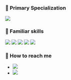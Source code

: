 ### 🐍 Primary Specialization
[![](https://img.shields.io/badge/Python-14354C?style=for-the-badge&logo=python&logoColor=white)](https://www.python.org/)

### 🔌 Familiar skills

[![](https://img.shields.io/badge/-javascript-F0DB4F?style=for-the-badge&logo=javascript&logoColor=16181D)](https://www.javascript.com/)
[![](https://img.shields.io/badge/-ruby-CC342D?style=for-the-badge&logo=ruby&logoColor=16181D)](https://www.ruby-lang.org/en/)
[![](https://img.shields.io/badge/-rails-CC0000?style=for-the-badge&logo=rubyonrails&logoColor=16181D)](https://rubyonrails.org/)
[![](https://img.shields.io/badge/-React-61DAFB?style=for-the-badge&logo=react&logoColor=16181D)](https://reactjs.org/)
![](https://img.shields.io/badge/-css-F43059?style=for-the-badge&logo=csswizardry&logoColor=16181D)


### 📮 How to reach me

- [![](https://img.shields.io/badge/LinkedIn-Ramsey-blue?style=social&logo=linkedin)](https://www.linkedin.com/in/ramseydev/)
- [![](https://img.shields.io/badge/Email-ramsey.dev@outlook.com-red?style=social&logo=microsoftoutlook)](mailto:ramsey.dev@outlook.com)

